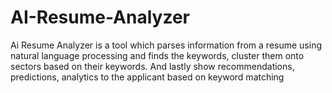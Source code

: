 # AI-Resume-Analyzer
Ai Resume Analyzer is a tool which parses information from a resume using natural language processing and finds the keywords, cluster them onto sectors based on their keywords. And lastly show recommendations, predictions, analytics to the applicant based on keyword matching
